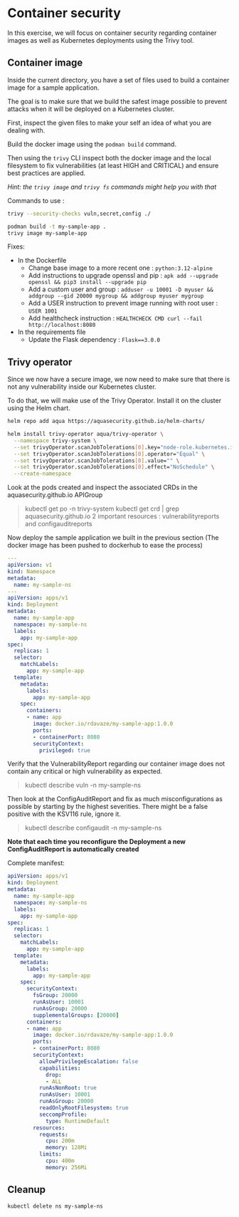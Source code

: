 # Container security

In this exercise, we will focus on container security regarding container images as well as Kubernetes deployments using the Trivy tool.

## Container image

Inside the current directory, you have a set of files used to build a container image for a sample application.

The goal is to make sure that we build the safest image possible to prevent attacks when it will be deployed on a Kubernetes cluster.

First, inspect the given files to make your self an idea of what you are dealing with.

Build the docker image using the `podman build` command.

Then using the `trivy` CLI inspect both the docker image and the local filesystem to fix vulnerabilities (at least HIGH and CRITICAL) and ensure best practices are applied.

*Hint: the `trivy image` and `trivy fs` commands might help you with that*

Commands to use :

```sh
trivy --security-checks vuln,secret,config ./

podman build -t my-sample-app .
trivy image my-sample-app
```

Fixes:

- In the Dockerfile
  - Change base image to a more recent one : `python:3.12-alpine`
  - Add instructions to upgrade openssl and pip : `apk add --upgrade openssl && pip3 install --upgrade pip`
  - Add a custom user and group : `adduser -u 10001 -D myuser && addgroup --gid 20000 mygroup && addgroup myuser mygroup`
  - Add a USER instruction to prevent image running with root user : `USER 1001`
  - Add healthcheck instruction : `HEALTHCHECK CMD curl --fail http://localhost:8080`
- In the requirements file
  - Update the Flask dependency : `Flask==3.0.0`


## Trivy operator

Since we now have a secure image, we now need to make sure that there is not any vulnerability inside our Kubernetes cluster.

To do that, we will make use of the Trivy Operator. Install it on the cluster using the Helm chart.

```sh
helm repo add aqua https://aquasecurity.github.io/helm-charts/

helm install trivy-operator aqua/trivy-operator \
  --namespace trivy-system \
  --set trivyOperator.scanJobTolerations[0].key="node-role.kubernetes.io/control-plane"  \
  --set trivyOperator.scanJobTolerations[0].operator="Equal" \
  --set trivyOperator.scanJobTolerations[0].value="" \
  --set trivyOperator.scanJobTolerations[0].effect="NoSchedule" \
  --create-namespace
```

Look at the pods created and inspect the associated CRDs in the aquasecurity.github.io APIGroup

> kubectl get po -n trivy-system
> kubectl get crd | grep aquasecurity.github.io
> 2 important resources : vulnerabilityreports and configauditreports


Now deploy the sample application we built in the previous section (The docker image has been pushed to dockerhub to ease the process)

```yaml
---
apiVersion: v1
kind: Namespace
metadata:
  name: my-sample-ns
---
apiVersion: apps/v1
kind: Deployment
metadata:
  name: my-sample-app
  namespace: my-sample-ns
  labels:
    app: my-sample-app
spec:
  replicas: 1
  selector:
    matchLabels:
      app: my-sample-app
  template:
    metadata:
      labels:
        app: my-sample-app
    spec:
      containers:
      - name: app
        image: docker.io/rdavaze/my-sample-app:1.0.0
        ports:
        - containerPort: 8080
        securityContext:
          privileged: true
```

Verify that the VulnerabilityReport regarding our container image does not contain any critical or high vulnerability as expected.

> kubectl describe vuln -n my-sample-ns

Then look at the ConfigAuditReport and fix as much misconfigurations as possible by starting by the highest severities.
There might be a false positive with the KSV116 rule, ignore it.

> kubectl describe configaudit -n my-sample-ns

**Note that each time you reconfigure the Deployment a new ConfigAuditReport is automatically created**

Complete manifest:

```yaml
apiVersion: apps/v1
kind: Deployment
metadata:
  name: my-sample-app
  namespace: my-sample-ns
  labels:
    app: my-sample-app
spec:
  replicas: 1
  selector:
    matchLabels:
      app: my-sample-app
  template:
    metadata:
      labels:
        app: my-sample-app
    spec:
      securityContext:
        fsGroup: 20000
        runAsUser: 10001
        runAsGroup: 20000
        supplementalGroups: [20000]
      containers:
      - name: app
        image: docker.io/rdavaze/my-sample-app:1.0.0
        ports:
        - containerPort: 8080
        securityContext:
          allowPrivilegeEscalation: false
          capabilities:
            drop:
            - ALL
          runAsNonRoot: true
          runAsUser: 10001
          runAsGroup: 20000
          readOnlyRootFilesystem: true
          seccompProfile:
            type: RuntimeDefault
        resources:
          requests:
            cpu: 200m
            memory: 128Mi
          limits:
            cpu: 400m
            memory: 256Mi
```

## Cleanup

```sh
kubectl delete ns my-sample-ns
```
